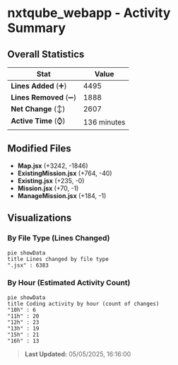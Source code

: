 # nxtqube_webapp - Activity Summary 

## Overall Statistics

| Stat                   | Value                                                             |
| ---------------------- | ----------------------------------------------------------------- |
| **Lines Added** (➕)   | 4495                                          |
| **Lines Removed** (➖) | 1888                                        |
| **Net Change** (↕)    | 2607                |
| **Active Time** (⌚)   | 136 minutes |


## Modified Files
- **Map.jsx** (+3242, -1846)
- **ExistingMission.jsx** (+764, -40)
- **Existing.jsx** (+235, -0)
- **Mission.jsx** (+70, -1)
- **ManageMission.jsx** (+184, -1)

## Visualizations

### By File Type (Lines Changed)

```mermaid
pie showData
title Lines changed by file type
".jsx" : 6383
```

### By Hour (Estimated Activity Count)

```mermaid
pie showData
title Coding activity by hour (count of changes)
"10h" : 6
"11h" : 20
"12h" : 23
"13h" : 19
"15h" : 21
"16h" : 13
```


> **Last Updated:** 05/05/2025, 16:16:00